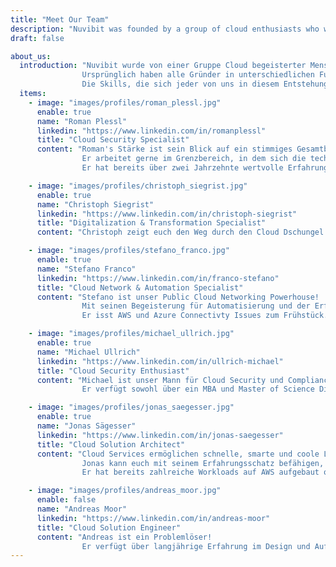 ```yaml
---
title: "Meet Our Team"
description: "Nuvibit was founded by a group of cloud enthusiasts who were eager to take on a fresh challenge."
draft: false

about_us:
  introduction: "Nuvibit wurde von einer Gruppe Cloud begeisterter Menschen gegründet, die eine neue Herausforderung gesucht haben.<br>
                Ursprünglich haben alle Gründer in unterschiedlichen Funktionen und Teams für dieselbe Firma gearbeitet. Gemeinsam haben wir die formulierte Cloud Strategie der Firma technisch und organisatorisch aufgebaut und in AWS mittels der Form einer Cloud Foundation umgesetzt. Mit  Einsatz und mit viel Herzblut haben wir einen sehr gutes Maturitätslevel erreicht.<br>
                Die Skills, die sich jeder von uns in diesem Entstehungs-Prozess erarbeitet und verfestigt haben, fliessen nun in die neue Firma - Nuvibit."
  items:
    - image: "images/profiles/roman_plessl.jpg"
      enable: true
      name: "Roman Plessl"
      linkedin: "https://www.linkedin.com/in/romanplessl"
      title: "Cloud Security Specialist"
      content: "Roman's Stärke ist sein Blick auf ein stimmiges Gesamtbild. Im Speziellen auch mit Fokus auf die Punkte, welche fehlen oder optimiert werden können. 
                Er arbeitet gerne im Grenzbereich, in dem sich die technische Security Architektur als auch Menschen & Firmen Kultur aufeinander treffen und sich mischen.<br>
                Er hat bereits über zwei Jahrzehnte wertvolle Erfahrungen im Designen, Betreiben von Services, sowie im Beraten von Kunden sammeln können."

    - image: "images/profiles/christoph_siegrist.jpg"
      enable: true
      name: "Christoph Siegrist"
      linkedin: "https://www.linkedin.com/in/christoph-siegrist"
      title: "Digitalization & Transformation Specialist"
      content: "Christoph zeigt euch den Weg durch den Cloud Dschungel. Er hat langjährige Erfahrung darin, Firmen auf eine Tranformationsreise zu nehmen und dabei DevOps Practices einzuführen."

    - image: "images/profiles/stefano_franco.jpg"
      enable: true
      name: "Stefano Franco"
      linkedin: "https://www.linkedin.com/in/franco-stefano"
      title: "Cloud Network & Automation Specialist"
      content: "Stefano ist unser Public Cloud Networking Powerhouse!
                Mit seinen Begeisterung für Automatisierung und der Erfahrung mit komplexen Connectivity Solutions ist er weit mehr als ein klassischer Netzwerkspezialist.<br>
                Er isst AWS und Azure Connectivty Issues zum Frühstück."

    - image: "images/profiles/michael_ullrich.jpg"
      enable: true
      name: "Michael Ullrich"
      linkedin: "https://www.linkedin.com/in/ullrich-michael"
      title: "Cloud Security Enthusiast"
      content: "Michael ist unser Mann für Cloud Security und Compliance und er bringt mehr als 25 Jahre Consulting Erfahrung mit.
                Er verfügt sowohl über ein MBA und Master of Science Diplom als auch über das AWS Solutions Architect Professional und AWS DevOps Engineer Professional Zertifikat."

    - image: "images/profiles/jonas_saegesser.jpg"
      enable: true
      name: "Jonas Sägesser"
      linkedin: "https://www.linkedin.com/in/jonas-saegesser"
      title: "Cloud Solution Architect"
      content: "Cloud Services ermöglichen schnelle, smarte und coole Lösungen.
                Jonas kann euch mit seinem Erfahrungsschatz befähigen, das volle Potential von Public Cloud Services zu nutzen.<br>
                Er hat bereits zahlreiche Workloads auf AWS aufgebaut oder migriert und begeisterte als Trainer Menschen für die Cloud."

    - image: "images/profiles/andreas_moor.jpg"
      enable: false
      name: "Andreas Moor"
      linkedin: "https://www.linkedin.com/in/andreas-moor"
      title: "Cloud Solution Engineer"
      content: "Andreas ist ein Problemlöser!
                Er verfügt über langjährige Erfahrung im Design und Aufbau von Cloud Lösungen und wird garantiert auch eure Projekte sauber zum Laufen zu bringen."
---
```

<!-- 
# Mission
We are fully convinced that cloud services have the potential to tranform the digital world. We want everyone to be able to facilitate the options those services can offer in an easy, safe and fast way.
On the journey to the cloud there are lots of technical and organizational challenges to be handled. Our [Services]({{< ref "/services/" >}} "Services") will equip you with all the right tools and skills to master those challenges. 
<br>
<br>

# Vision
We deliver the foundation that unlocks the full potential of public cloud services without having to compromise on compliance, security or manageability. We take away the burden of having to engineer and implement this foundation yourself.
<br>
<br>

# Values
<br>

## We use what we build
We can only provide competent support if we use our products and services ourselfs on a daily basis. If we cannot back something fully we won't recommend it to you.
<br>

## We strive for improvement and progression
Nobody is perfect. We strive for personal aswell as technical improvement and progression. Our services improve thanks to your feedback and our experiences every day.
<br>

## Scalability, security an stability is the core of our services
* An unsecure service does more harm than good.
* A service that does not scale cannot deliver the required performance or is too expensive.
* An unstable service weakens the trust and produces unnecessary cost.
<br> -->
